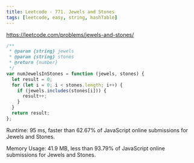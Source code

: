 ```yaml
---
title: Leetcode - 771. Jewels and Stones
tags: [leetcode, easy, string, hashTable]
---
```


https://leetcode.com/problems/jewels-and-stones/

```js
/**
 * @param {string} jewels
 * @param {string} stones
 * @return {number}
 */
var numJewelsInStones = function (jewels, stones) {
  let result = 0;
  for (let i = 0; i < stones.length; i++) {
    if (jewels.includes(stones[i])) {
      result++;
    }
  }
  return result;
};
```

Runtime: 95 ms, faster than 62.67% of JavaScript online submissions for Jewels and Stones.

Memory Usage: 41.9 MB, less than 93.79% of JavaScript online submissions for Jewels and Stones.
